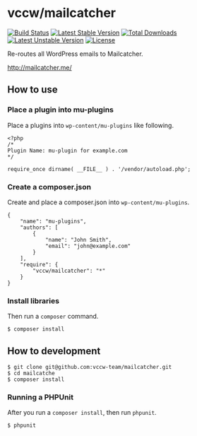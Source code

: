 # vccw/mailcatcher

[![Build Status](https://travis-ci.org/megumi-wp-composer/wp-disable-upgrade-notice.svg?branch=master)](https://travis-ci.org/vccw-team/mailcatcher) [![Latest Stable Version](https://poser.pugx.org/vccw/mailcatcher/v/stable.svg)](https://packagist.org/packages/vccw/mailcatcher) [![Total Downloads](https://poser.pugx.org/vccw/mailcatcher/downloads.svg)](https://packagist.org/packages/vccw/mailcatcher) [![Latest Unstable Version](https://poser.pugx.org/vccw/mailcatcher/v/unstable.svg)](https://packagist.org/packages/vccw/mailcatcher) [![License](https://poser.pugx.org/vccw/mailcatcher/license.svg)](https://packagist.org/packages/vccw/mailcatcher)

Re-routes all WordPress emails to Mailcatcher.

http://mailcatcher.me/


## How to use

### Place a plugin into mu-plugins

Place a plugins into `wp-content/mu-plugins` like following.

```
<?php
/*
Plugin Name: mu-plugin for example.com
*/

require_once dirname( __FILE__ ) . '/vendor/autoload.php';
```

### Create a composer.json

Create and place a composer.json into `wp-content/mu-plugins`.

```
{
    "name": "mu-plugins",
    "authors": [
        {
            "name": "John Smith",
            "email": "john@example.com"
        }
    ],
    "require": {
        "vccw/mailcatcher": "*"
    }
}
```

### Install libraries

Then run a `composer` command.

```
$ composer install
```

## How to development

```
$ git clone git@github.com:vccw-team/mailcatcher.git
$ cd mailcatche
$ composer install
```

### Running a PHPUnit

After you run a `composer install`, then run `phpunit`.

```
$ phpunit
```
